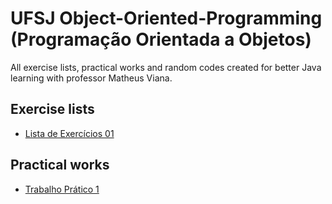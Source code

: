 # UFSJ Object-Oriented-Programming (Programação Orientada a Objetos)

All exercise lists, practical works and random codes created for better Java learning with professor Matheus Viana.

## Exercise lists

- [Lista de Exercícios 01](./lista-exercicios-01)

## Practical works

- [Trabalho Prático 1](./trabalho-pratico-1)
